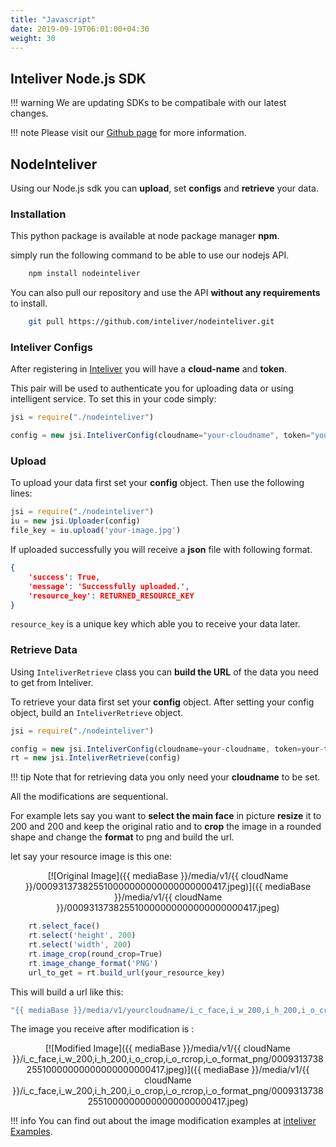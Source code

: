 ```yaml
---
title: "Javascript"
date: 2019-09-19T06:01:00+04:30
weight: 30
---
```


## Inteliver Node.js SDK

!!! warning
    We are updating SDKs to be compatibale with our latest changes.

!!! note
    Please visit our <a href="https://github.com/inteliver/nodeinteliver" target="_blank">Github page</a> for more information.

## NodeInteliver

Using our Node.js sdk you can **upload**, set **configs** and **retrieve** your data.

### Installation

This python package is available at node package manager **npm**.

simply run the following command to be able to use our nodejs API.

``` bash
    npm install nodeinteliver
```

You can also pull our repository and use the API **without any requirements** to install. 

``` bash
    git pull https://github.com/inteliver/nodeinteliver.git
```

### Inteliver Configs

After registering in <a href="https://www.inteliver.com" target="_blank">Inteliver</a> you will have a **cloud-name** and **token**. 

This pair will be used to authenticate you for uploading data or using intelligent service. 
To set this in your code simply:

```js title="Create InteliverConfig"
jsi = require("./nodeinteliver")

config = new jsi.InteliverConfig(cloudname="your-cloudname", token="your-token")
```

### Upload

To upload your data first set your **config** object.
Then use the following lines:

```js
jsi = require("./nodeinteliver")
iu = new jsi.Uploader(config)
file_key = iu.upload('your-image.jpg')
```

If uploaded successfully you will receive a **json** file with following format.
```json
{
    'success': True,
    'message': 'Successfully uploaded.',
    'resource_key': RETURNED_RESOURCE_KEY
}
```

`resource_key` is a unique key which able you to receive your data later. 

### Retrieve Data
Using `InteliverRetrieve` class you can **build the URL** of the data you need to get from Inteliver.

To retrieve your data first set your **config** object. After setting your config object, build an `InteliverRetrieve` object.

```javascript
jsi = require("./nodeinteliver")

config = new jsi.InteliverConfig(cloudname=your-cloudname, token=your-token)
rt = new jsi.InteliverRetrieve(config)
```

!!! tip
    Note that for retrieving data you only need your **cloudname** to be set.

All the modifications are sequentional. 

For example lets say you want to **select the main face** in picture **resize** it to 200 and 200 and keep the original ratio and to **crop** the image in a rounded shape and change the **format** to png and build the url. 

let say your resource image is this one:

<center>[![Original Image]({{ mediaBase }}/media/v1/{{ cloudName }}/000931373825510000000000000000000417.jpeg)]({{ mediaBase }}/media/v1/{{ cloudName }}/000931373825510000000000000000000417.jpeg)</center>

```js
    rt.select_face()
    rt.select('height', 200)
    rt.select('width', 200)
    rt.image_crop(round_crop=True)
    rt.image_change_format('PNG')
    url_to_get = rt.build_url(your_resource_key)
```

This will build a url like this:

```js
"{{ mediaBase }}/media/v1/yourcloudname/i_c_face,i_w_200,i_h_200,i_o_crop,i_o_rcrop,i_o_format_png/resourcekey.jpg"
```

The image you receive after modification is : 

<center>[![Modified Image]({{ mediaBase }}/media/v1/{{ cloudName }}/i_c_face,i_w_200,i_h_200,i_o_crop,i_o_rcrop,i_o_format_png/000931373825510000000000000000000417.jpeg)]({{ mediaBase }}/media/v1/{{ cloudName }}/i_c_face,i_w_200,i_h_200,i_o_crop,i_o_rcrop,i_o_format_png/000931373825510000000000000000000417.jpeg)</center>


!!! info
    You can find out about the image modification examples at [inteliver Examples](/examples/).